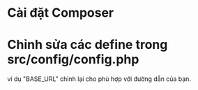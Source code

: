 # Cài đặt Composer
# Chỉnh sửa các define trong src/config/config.php
ví dụ "BASE_URL" chỉnh lại cho phù hợp với đường dẫn của bạn.